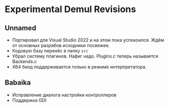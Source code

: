 # Experimental Demul Revisions

## Unnamed

- Портировал для Visual Studio 2022 и на этом пока успокоился. Ждём от основных разрабов исходники посвежее.
- Кодовую базу перенёс в папку `src`
- Убрал систему плагинов. Нафиг надо. Plugins.c теперь называется Backends.c
- X64 билд поддерживается только в режиме интерпретатора.

## Babaika

- Исправление диалога настройки контроллеров
- Поддержка GDI
